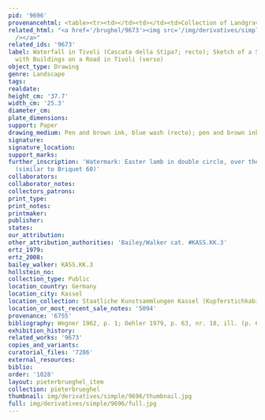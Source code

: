 ```yaml
---
pid: '9696'
provenancehtml: <table><tr><td></td><td></td><td>Collection of Landgrave (as "Vanvitelli?")</td></tr></table>
related_html: "<a href='/brughel/9673'><img src='/img/derivatives/simple/9673/thumbnail.jpg'
  /></a>"
related_ids: '9673'
label: Waterfall in Tivoli (Cascata della Stipa?; recto); Sketch of a Southern Landscape
  with Buildings on a Road in Tivoli (verso)
object_type: Drawing
genre: Landscape
tags:
realdate:
height_cm: '37.7'
width_cm: '25.3'
diameter_cm:
plate_dimensions:
support: Paper
drawing_medium: Pen and brown ink, blue wash (recto); pen and brown ink (verso)
signature:
signature_location:
support_marks:
further_inscription: 'Watermark: Easter lamb in double circle, over the letters "PA"
  (similar to Briquet 60)'
collaborators:
collaborator_notes:
collectors_patrons:
print_type:
print_notes:
printmaker:
publisher:
states:
our_attribution:
other_attribution_authorities: 'Bailey/Walker cat. #KASS.KK.3'
ertz_1979:
ertz_2008:
bailey_walker: KASS.KK.3
hollstein_no:
collection_type: Public
location_country: Germany
location_city: Kassel
location_collection: Staatliche Kunstsammlungen Kassel (Kupferstichkabinett)
location_or_most_recent_sale_notes: '5094'
provenance: '6755'
bibliography: Wegner 1962, p. 1; Oehler 1979, p. 63, nr. 18, ill. (p. 62-3)
exhibition_history:
related_works: '9673'
copies_and_variants:
curatorial_files: '7286'
external_resources:
biblio:
order: '1028'
layout: pieterbrueghel_item
collection: pieterbrueghel
thumbnail: img/derivatives/simple/9696/thumbnail.jpg
full: img/derivatives/simple/9696/full.jpg
---
```

